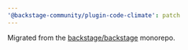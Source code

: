 ```yaml
---
'@backstage-community/plugin-code-climate': patch
---
```


Migrated from the [backstage/backstage](https://github.com/backstage/backstage) monorepo.
